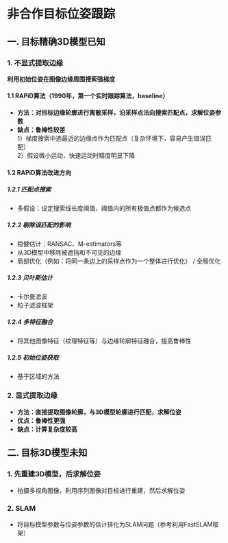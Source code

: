 # 非合作目标位姿跟踪  

## 一. 目标精确3D模型已知
### 1. 不显式提取边缘
**利用初始位姿在图像边缘周围搜索强梯度**
#### 1.1 RAPiD算法（1990年，第一个实时跟踪算法，baseline）
- **方法：对目标边缘轮廓进行离散采样，沿采样点法向搜索匹配点，求解位姿参数**
- **缺点：鲁棒性较差**  
1）梯度搜索中选最近的边缘点作为匹配点（复杂环境下，容易产生错误匹配）  
2）假设微小运动，快速运动时精度明显下降

#### 1.2 RAPiD算法改进方向
##### 1.2.1 匹配点搜索
- 多假设：设定搜索线长度阈值，阈值内的所有极值点都作为候选点

##### 1.2.2 剔除误匹配的影响
- 稳健估计：RANSAC、M-estimators等  
- 从3D模型中移除被遮挡和不可见的边缘  
- 局部优化（例如：将同一条边上的采样点作为一个整体进行优化） / 全局优化

##### 1.2.3 贝叶斯估计
- 卡尔曼滤波
- 粒子滤波框架

##### 1.2.4 多特征融合
- 将其他图像特征（纹理特征等）与边缘轮廓特征融合，提高鲁棒性

##### 1.2.5 初始位姿获取
- 基于区域的方法

### 2. 显式提取边缘
- **方法：直接提取图像轮廓，与3D模型轮廓进行匹配，求解位姿**  
- **优点：鲁棒性更强**  
- **缺点：计算复杂度较高**

## 二. 目标3D模型未知
### 1. 先重建3D模型，后求解位姿
- 拍摄多视角图像，利用序列图像对目标进行重建，然后求解位姿

### 2. SLAM
- 将目标模型参数与位姿参数的估计转化为SLAM问题（参考利用FastSLAM框架）








